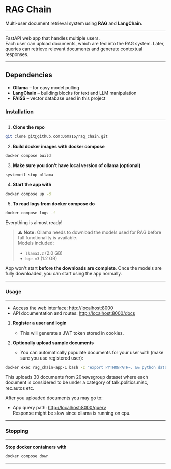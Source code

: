# RAG Chain
Multi-user document retrieval system using **RAG** and **LangChain**.

---

FastAPI web app that handles multiple users.  
Each user can upload documents, which are fed into the RAG system. Later, queries can retrieve relevant documents and generate contextual responses.

---

## Dependencies

- **Ollama** – for easy model pulling  
- **LangChain** – building blocks for text and LLM manipulation  
- **FAISS** – vector database used in this project


### Installation

---

1. **Clone the repo**
``` bash
git clone git@github.com:Doma16/rag_chain.git
```

2. **Build docker images with docker compose**
```bash 
docker compose build
```

3. **Make sure you don't have local version of ollama (optional)**
```bash
systemctl stop ollama
```

4. **Start the app with**
```bash
docker compose up -d
```

5. **To read logs from docker compose do**
```bash
docker compose logs -f
```

Everything is almost ready!

> ⚠️ **Note:** Ollama needs to download the models used for RAG before full functionality is available.  
> Models included:  
> - `llama3.2` (2.0 GB)  
> - `bge-m3` (1.2 GB)  


App won't start **before the downloads are complete**. Once the models are fully downloaded, you can start using the app normally.

---

### Usage

---

- Access the web interface: [http://localhost:8000](http://localhost:8000)  
- API documentation and routes: [http://localhost:8000/docs](http://localhost:8000/docs)

1. **Register a user and login**  
   - This will generate a JWT token stored in cookies.

2. **Optionally upload sample documents**  
   - You can automatically populate documents for your user with (make sure you use registered user):

```bash
docker exec rag_chain-app-1 bash -c "export PYTHONPATH=. && python data/auto_populate.py --username <username> --password <password>"
```
This uploads 30 documents from 20newsgroup dataset where each document
is considered to be under a category of talk.politics.misc, rec.autos etc.

After you uploaded documents you may 
go to:
- App query path: [http://localhost:8000/query](http://localhost:8000/query)  
Response might be slow since ollama is running on cpu.

---

### Stopping
---

**Stop docker containers with**
```bash
docker compose down
```

---

